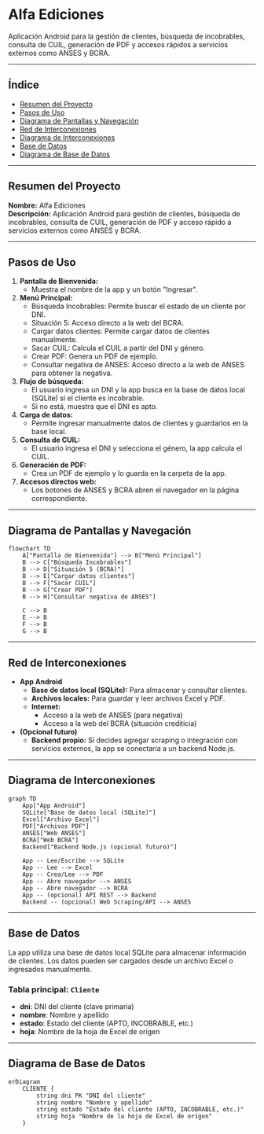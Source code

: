 # Alfa Ediciones

Aplicación Android para la gestión de clientes, búsqueda de incobrables, consulta de CUIL, generación de PDF y accesos rápidos a servicios externos como ANSES y BCRA.

---

## Índice
- [Resumen del Proyecto](#resumen-del-proyecto)
- [Pasos de Uso](#pasos-de-uso)
- [Diagrama de Pantallas y Navegación](#diagrama-de-pantallas-y-navegación)
- [Red de Interconexiones](#red-de-interconexiones)
- [Diagrama de Interconexiones](#diagrama-de-interconexiones)
- [Base de Datos](#base-de-datos)
- [Diagrama de Base de Datos](#diagrama-de-base-de-datos)

---

## Resumen del Proyecto

**Nombre:** Alfa Ediciones  
**Descripción:** Aplicación Android para gestión de clientes, búsqueda de incobrables, consulta de CUIL, generación de PDF y acceso rápido a servicios externos como ANSES y BCRA.

---

## Pasos de Uso

1. **Pantalla de Bienvenida:**
   - Muestra el nombre de la app y un botón "Ingresar".
2. **Menú Principal:**
   - Búsqueda Incobrables: Permite buscar el estado de un cliente por DNI.
   - Situación 5: Acceso directo a la web del BCRA.
   - Cargar datos clientes: Permite cargar datos de clientes manualmente.
   - Sacar CUIL: Calcula el CUIL a partir del DNI y género.
   - Crear PDF: Genera un PDF de ejemplo.
   - Consultar negativa de ANSES: Acceso directo a la web de ANSES para obtener la negativa.
3. **Flujo de búsqueda:**
   - El usuario ingresa un DNI y la app busca en la base de datos local (SQLite) si el cliente es incobrable.
   - Si no está, muestra que el DNI es apto.
4. **Carga de datos:**
   - Permite ingresar manualmente datos de clientes y guardarlos en la base local.
5. **Consulta de CUIL:**
   - El usuario ingresa el DNI y selecciona el género, la app calcula el CUIL.
6. **Generación de PDF:**
   - Crea un PDF de ejemplo y lo guarda en la carpeta de la app.
7. **Accesos directos web:**
   - Los botones de ANSES y BCRA abren el navegador en la página correspondiente.

---

## Diagrama de Pantallas y Navegación

```mermaid
flowchart TD
    A["Pantalla de Bienvenida"] --> B["Menú Principal"]
    B --> C["Búsqueda Incobrables"]
    B --> D["Situación 5 (BCRA)"]
    B --> E["Cargar datos clientes"]
    B --> F["Sacar CUIL"]
    B --> G["Crear PDF"]
    B --> H["Consultar negativa de ANSES"]

    C --> B
    E --> B
    F --> B
    G --> B
```

---

## Red de Interconexiones

- **App Android**
  - **Base de datos local (SQLite):** Para almacenar y consultar clientes.
  - **Archivos locales:** Para guardar y leer archivos Excel y PDF.
  - **Internet:**
    - Acceso a la web de ANSES (para negativa)
    - Acceso a la web del BCRA (situación crediticia)
- **(Opcional futuro)**
  - **Backend propio:** Si decides agregar scraping o integración con servicios externos, la app se conectaría a un backend Node.js.

---

## Diagrama de Interconexiones

```mermaid
graph TD
    App["App Android"]
    SQLite["Base de datos local (SQLite)"]
    Excel["Archivo Excel"]
    PDF["Archivos PDF"]
    ANSES["Web ANSES"]
    BCRA["Web BCRA"]
    Backend["Backend Node.js (opcional futuro)"]

    App -- Lee/Escribe --> SQLite
    App -- Lee --> Excel
    App -- Crea/Lee --> PDF
    App -- Abre navegador --> ANSES
    App -- Abre navegador --> BCRA
    App -- (opcional) API REST --> Backend
    Backend -- (opcional) Web Scraping/API --> ANSES
```

---

## Base de Datos

La app utiliza una base de datos local SQLite para almacenar información de clientes. Los datos pueden ser cargados desde un archivo Excel o ingresados manualmente.

### Tabla principal: `Cliente`
- **dni**: DNI del cliente (clave primaria)
- **nombre**: Nombre y apellido
- **estado**: Estado del cliente (APTO, INCOBRABLE, etc.)
- **hoja**: Nombre de la hoja de Excel de origen

---

## Diagrama de Base de Datos

```mermaid
erDiagram
    CLIENTE {
        string dni PK "DNI del cliente"
        string nombre "Nombre y apellido"
        string estado "Estado del cliente (APTO, INCOBRABLE, etc.)"
        string hoja "Nombre de la hoja de Excel de origen"
    }
```
